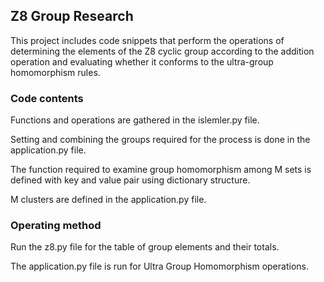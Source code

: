 <h2>Z8 Group Research</h2>
This project includes code snippets that perform the operations of determining the elements of the Z8 cyclic group according to the addition operation and evaluating whether it conforms to the ultra-group homomorphism rules.
<h3>Code contents</h3>
<p>Functions and operations are gathered in the islemler.py file.</p>
<p>Setting and combining the groups required for the process is done in the application.py file.</p>
<p>The function required to examine group homomorphism among M sets is defined with key and value pair using dictionary structure.</p>
<p>M clusters are defined in the application.py file.</p>
<h3>Operating method</h3>
<p>Run the z8.py file for the table of group elements and their totals.</p>
<p>The application.py file is run for Ultra Group Homomorphism operations.</p>
